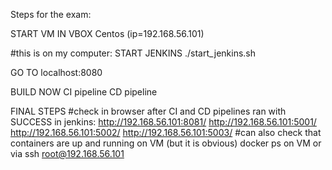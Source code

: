 Steps for the exam:

START VM IN VBOX
Centos (ip=192.168.56.101)

#this is on my computer:
START JENKINS
./start_jenkins.sh

GO TO
localhost:8080

BUILD NOW
CI pipeline
CD pipeline

FINAL STEPS
#check in browser after CI and CD pipelines ran with SUCCESS in jenkins: 
http://192.168.56.101:8081/
http://192.168.56.101:5001/
http://192.168.56.101:5002/
http://192.168.56.101:5003/
#can also check that containers are up and running on VM (but it is obvious)
docker ps on VM or via ssh root@192.168.56.101
 
